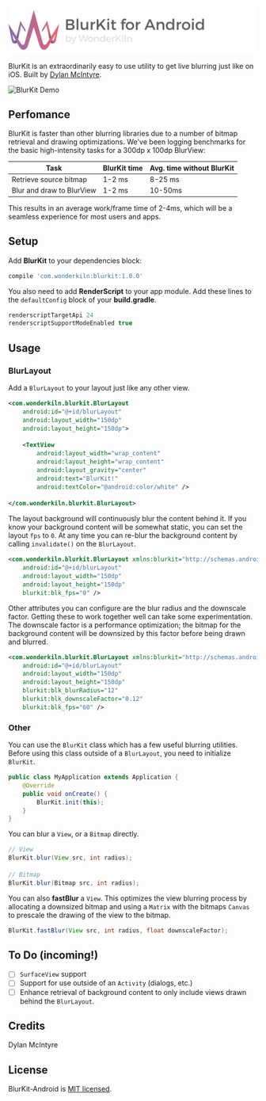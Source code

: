 ![BlurKit Header](.repo/blurkit-android-header.png)

BlurKit is an extraordinarily easy to use utility to get live blurring just like on iOS. Built by [Dylan McIntyre](https://github.com/dwillmc).

![BlurKit Demo](.repo/demo.gif)

## Perfomance

BlurKit is faster than other blurring libraries due to a number of bitmap retrieval and drawing optimizations. We've been logging benchmarks for the basic high-intensity tasks for a 300dp x 100dp BlurView:

| Task                      | BlurKit time       | Avg. time without BlurKit |
| --------------------------| -------------------| -----------------------   |
| Retrieve source bitmap    | 1-2 ms             | 8-25 ms                   |
| Blur and draw to BlurView | 1-2 ms             | 10-50ms                   |

This results in an average work/frame time of 2-4ms, which will be a seamless experience for most users and apps.

## Setup
Add __BlurKit__ to your dependencies block:
```groovy
compile 'com.wonderkiln:blurkit:1.0.0'
```

You also need to add __RenderScript__ to your app module. Add these lines to the `defaultConfig` block of your __build.gradle__.

```groovy
renderscriptTargetApi 24
renderscriptSupportModeEnabled true
```

## Usage
### BlurLayout
Add a `BlurLayout` to your layout just like any other view.

```xml
<com.wonderkiln.blurkit.BlurLayout
    android:id="@+id/blurLayout"
    android:layout_width="150dp"
    android:layout_height="150dp">

    <TextView
        android:layout_width="wrap_content"
        android:layout_height="wrap_content"
        android:layout_gravity="center"
        android:text="BlurKit!"
        android:textColor="@android:color/white" />

</com.wonderkiln.blurkit.BlurLayout>
```

The layout background will continuously blur the content behind it. If you know your background content will be somewhat static, you can set the layout `fps` to `0`. At any time you can re-blur the background content by calling `invalidate()` on the `BlurLayout`. 

```xml
<com.wonderkiln.blurkit.BlurLayout xmlns:blurkit="http://schemas.android.com/apk/res-auto"
    android:id="@+id/blurLayout"
    android:layout_width="150dp"
    android:layout_height="150dp"
    blurkit:blk_fps="0" />
```

Other attributes you can configure are the blur radius and the downscale factor. Getting these to work together well can take some experimentation. The downscale factor is a performance optimization; the bitmap for the background content will be downsized by this factor before being drawn and blurred.

```xml
<com.wonderkiln.blurkit.BlurLayout xmlns:blurkit="http://schemas.android.com/apk/res-auto"
    android:id="@+id/blurLayout"
    android:layout_width="150dp"
    android:layout_height="150dp"
    blurkit:blk_blurRadius="12"
    blurkit:blk_downscaleFactor="0.12"
    blurkit:blk_fps="60" />
```

### Other
You can use the `BlurKit` class which has a few useful blurring utilities. Before using this class outside of a `BlurLayout`, you need to initialize `BlurKit`.

```java
public class MyApplication extends Application {
    @Override
    public void onCreate() {
        BlurKit.init(this);
    }
}
```

You can blur a `View`, or a `Bitmap` directly.

```java
// View
BlurKit.blur(View src, int radius);

// Bitmap
BlurKit.blur(Bitmap src, int radius);
```

You can also __fastBlur__ a `View`. This optimizes the view blurring process by allocating a downsized bitmap and using a `Matrix` with the bitmaps `Canvas` to prescale the drawing of the view to the bitmap.

```java
BlurKit.fastBlur(View src, int radius, float downscaleFactor);
```

## To Do (incoming!)
- [ ] `SurfaceView` support
- [ ] Support for use outside of an `Activity` (dialogs, etc.)
- [ ] Enhance retrieval of background content to only include views drawn behind the `BlurLayout`.

## Credits
Dylan McIntyre

## License
BlurKit-Android is [MIT licensed](https://github.com/wonderkiln/blurkit-android/blob/master/LICENSE).
